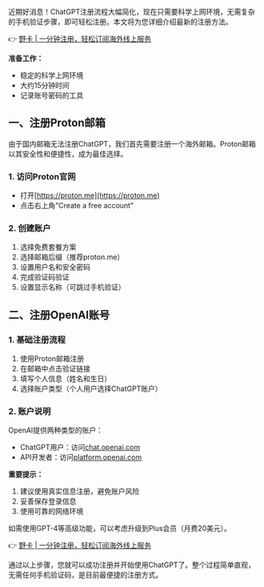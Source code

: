 近期好消息！ChatGPT注册流程大幅简化，现在只需要科学上网环境，无需复杂的手机验证步骤，即可轻松注册。本文将为您详细介绍最新的注册方法。

👉 [野卡 | 一分钟注册，轻松订阅海外线上服务](https://bit.ly/bewildcard)

**准备工作：**
- 稳定的科学上网环境
- 大约15分钟时间
- 记录账号密码的工具

## 一、注册Proton邮箱

由于国内邮箱无法注册ChatGPT，我们首先需要注册一个海外邮箱。Proton邮箱以其安全性和便捷性，成为最佳选择。

### 1. 访问Proton官网
- 打开[https://proton.me](https://proton.me)
- 点击右上角"Create a free account"

### 2. 创建账户
1. 选择免费套餐方案
2. 选择邮箱后缀（推荐proton.me）
3. 设置用户名和安全密码
4. 完成验证码验证
5. 设置显示名称（可跳过手机验证）

## 二、注册OpenAI账号

### 1. 基础注册流程
1. 使用Proton邮箱注册
2. 在邮箱中点击验证链接
3. 填写个人信息（姓名和生日）
4. 选择账户类型（个人用户选择ChatGPT账户）

### 2. 账户说明
OpenAI提供两种类型的账户：
- ChatGPT用户：访问[chat.openai.com](https://chat.openai.com)
- API开发者：访问[platform.openai.com](https://platform.openai.com)

**重要提示：**
1. 建议使用真实信息注册，避免账户风险
2. 妥善保存登录信息
3. 使用可靠的网络环境

如需使用GPT-4等高级功能，可以考虑升级到Plus会员（月费20美元）。

👉 [野卡 | 一分钟注册，轻松订阅海外线上服务](https://bit.ly/bewildcard)

通过以上步骤，您就可以成功注册并开始使用ChatGPT了。整个过程简单直观，无需任何手机验证码，是目前最便捷的注册方式。